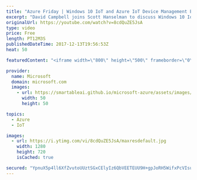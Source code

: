 ```yaml
---
title: "Azure Friday | Windows 10 IoT and Azure IoT Device Management Enhancements"
excerpt: "David Campbell joins Scott Hanselman to discuss Windows 10 IoT and how it enhances Azure IoT Device Management (DM) capabilities on Windows IoT, simplifying DM and aligning Azure DM with other Windows DM solutions.  For more information, see:   Windows 10 IoT Azure DM Blog post - https://blogs.windows.com/buildingapps/2017/10/05/windows-10-iot-enables-complete-iot-lifecycle/"
originalUrl: https://youtube.com/watch?v=8cdQuZE5JsA
type: video
price: Free
length: PT12M3S
publishedDateTime: 2017-12-13T19:56:53Z
heat: 50

featuredContent: "<iframe width=\"800\" height=\"500\" frameborder=\"0\" src=\"https://www.youtube.com/embed/8cdQuZE5JsA\" allow=\"accelerometer; autoplay; encrypted-media; gyroscope; picture-in-picture\" allowfullscreen></iframe>"

provider:
  name: Microsoft
  domain: microsoft.com
  images:
    - url: https://smartableai.github.io/microsoft-azure/assets/images/organizations/microsoft.com-50x50.jpg
      width: 50
      height: 50

topics:
  - Azure
  - IoT

images:
  - url: https://i.ytimg.com/vi/8cdQuZE5JsA/maxresdefault.jpg
    width: 1280
    height: 720
    isCached: true

secured: "YpnuX5p4ll6XfZvutoUUztSGxCElyIz6QbVEETEUU9H+gpJoRH5WifxPcVIsuuIyswCuLRfeUpZXnbwCmFsVGCiRoz0aNlRftdJz9fSsxwQJTbrw9cDlD5fPsy+PK32KsBDW33y7yTlPnHL5MX64t023dWvGs8cIQUteF04h69U/6I1PVWg9V5JObSwoLflX94BlXOyb+db2Rt4KBH9tIJFax7ZFwG1qN0l3CRIsHhbZ9A47LabP3RSl8zB5BdtrlYqtz3wzU5+v24Vj+iAziP+KbJtjLLICFpqinpuy0Uxm3cWfOeWjN2oLYpYnuCR/nj7AG1Tu7FeoL6erb+QjuzD102KJrMFMiQ8NurXVhm48h5LizzoTRCDzPknQgx7P/FSiz6Csvqw8fwOlyGHo/KbYn+UkDyDQMjJ7a9ti9OQ=;moOcwObRafV5fvDifXVBLQ=="
---
```


